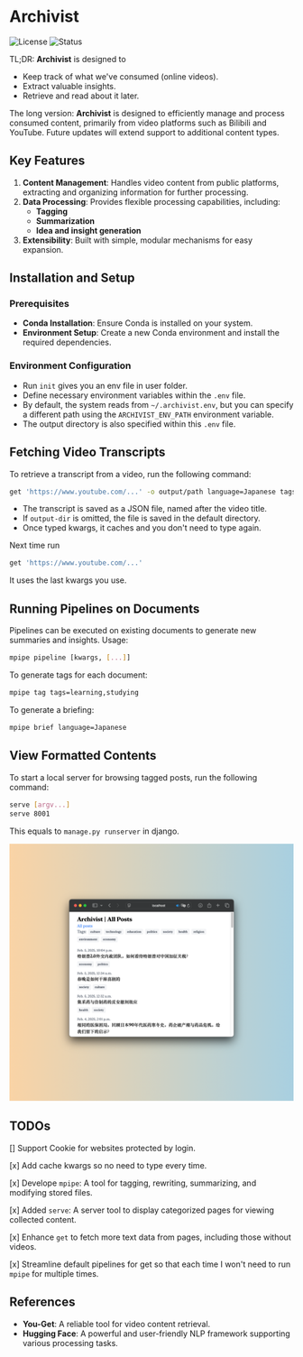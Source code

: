 # Archivist

![License](https://img.shields.io/badge/license-MIT-purple)
![Status](https://img.shields.io/badge/status-under_development-lightgray)

TL;DR: **Archivist** is designed to
- Keep track of what we've consumed (online videos).
- Extract valuable insights.
- Retrieve and read about it later.

The long version: **Archivist** is designed to efficiently manage and process consumed content, primarily from video platforms such as Bilibili and YouTube. Future updates will extend support to additional content types.

## Key Features

1. **Content Management**: Handles video content from public platforms, extracting and organizing information for further processing.
2. **Data Processing**: Provides flexible processing capabilities, including:
   - **Tagging**
   - **Summarization**
   - **Idea and insight generation**
3. **Extensibility**: Built with simple, modular mechanisms for easy expansion.

## Installation and Setup

### Prerequisites
- **Conda Installation**: Ensure Conda is installed on your system.
- **Environment Setup**: Create a new Conda environment and install the required dependencies.

### Environment Configuration
- Run `init` gives you an env file in user folder.
- Define necessary environment variables within the `.env` file.
- By default, the system reads from `~/.archivist.env`, but you can specify a different path using the `ARCHIVIST_ENV_PATH` environment variable.
- The output directory is also specified within this `.env` file.

## Fetching Video Transcripts

To retrieve a transcript from a video, run the following command:

```bash
get 'https://www.youtube.com/...' -o output/path language=Japanese tags=learning,health,...
```

- The transcript is saved as a JSON file, named after the video title.
- If `output-dir` is omitted, the file is saved in the default directory.
- Once typed kwargs, it caches and you don't need to type again.

Next time run

```bash
get 'https://www.youtube.com/...'
```

It uses the last kwargs you use.

## Running Pipelines on Documents

Pipelines can be executed on existing documents to generate new summaries and insights. Usage:

```bash
mpipe pipeline [kwargs, [...]]
```

To generate tags for each document:

```bash
mpipe tag tags=learning,studying
```

To generate a briefing:

```bash
mpipe brief language=Japanese
```

## View Formatted Contents

To start a local server for browsing tagged posts, run the following command:

```bash
serve [argv...]
serve 8001
```

This equals to `manage.py runserver` in django.

![Server](./images/serve.png)

## TODOs

[] Support Cookie for websites protected by login.

[x] Add cache kwargs so no need to type every time.

[x] Develope `mpipe`: A tool for tagging, rewriting, summarizing, and modifying stored files.

[x] Added `serve`: A server tool to display categorized pages for viewing collected content.

[x] Enhance `get` to fetch more text data from pages, including those without videos.

[x] Streamline default pipelines for get so that each time I won't need to run `mpipe` for multiple times.


## References

- **You-Get**: A reliable tool for video content retrieval.
- **Hugging Face**: A powerful and user-friendly NLP framework supporting various processing tasks.
